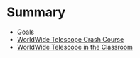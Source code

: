 # Summary

* [Goals](README.md)
* [WorldWide Telescope Crash Course](crashcourse.md)
* [WorldWide Telescope in the Classroom](intheclassroom.md)

